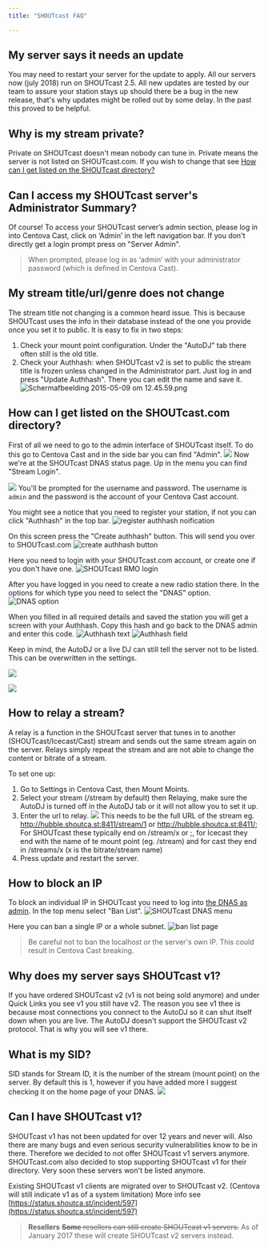 ```yaml
---
title: "SHOUTcast FAQ"

---
```


## My server says it needs an update

You may need to restart your server for the update to apply. All our servers now (july 2018) run on SHOUTcast 2.5. All new updates are tested by our team to assure your station stays up should there be a bug in the new release, that's why updates might be rolled out by some delay. In the past this proved to be helpful.

## Why is my stream private?

Private on SHOUTcast doesn't mean nobody can tune in. Private means the server is not listed on SHOUTcast.com. If you wish to change that see [How can I get listed on the SHOUTcast directory?](https://docs.shoutca.st/docs/shoutcast-faq#how-can-i-get-listed-on-the-shoutcast-directory)

## Can I access my SHOUTcast server's Administrator Summary?

Of course! To access your SHOUTcast server’s admin section, please log in into Centova Cast, click on ‘Admin’ in the left navigation bar. If you don't directly get a login prompt press on "Server Admin".
> When prompted, please log in as ‘admin’ with your administrator password (which is defined in Centova Cast).


## My stream title/url/genre does not change

The stream title not changing is a common heard issue. This is because SHOUTcast uses the info in their database instead of the one you provide once you set it to public. It is easy to fix in two steps:

1) Check your mount point configuration. Under the "AutoDJ" tab there often still is the old title.
2) Check your Authhash: when SHOUTcast v2 is set to public the stream title is frozen unless changed in the Administrator part. Just log in and press "Update Authhash". There you can edit the name and save it.
![Schermafbeelding 2015-05-09 om 12.45.59.png](https://i.imgur.com/wJ2ec4K.png)

## How can I get listed on the SHOUTcast.com directory?

First of all we need to go to the admin interface of SHOUTcast itself. To do this go to Centova Cast and in the side bar you can find "Admin". 
![](https://images.shoutca.st/fef0d8e-Schermafbeelding_2016-07-27_om_12.03.24.png)
Now we're at the SHOUTcast DNAS status page. Up in the menu you can find "Stream Login".


![](https://images.shoutca.st/aa5f15b-Schermafbeelding_2016-07-27_om_12.04.34.png)
You'll be prompted for the username and password. The username is `admin` and the password is the account of your Centova Cast account.

You might see a notice that you need to register your station, if not you can click "Authhash" in the top bar.
![register authhash noification](https://images.shoutca.st/Screenshot%20from%202018-08-27%2011-30-06.png)

On this screen press the "Create authhash" button. This will send you over to SHOUTcast.com
![create authhash button](https://images.shoutca.st/Screenshot%20from%202018-08-27%2011-30-31.png)

Here you need to login with your SHOUTcast.com account, or create one if you don't have one.
![SHOUTcast RMO login](https://images.shoutca.st/Screenshot%20from%202018-08-27%2011-30-50.png)

After you have logged in you need to create a new radio station there. In the options for which type you need to select the "DNAS" option.
![DNAS option](https://images.shoutca.st/Screenshot%20from%202018-08-27%2011-31-32.png)

When you filled in all required details and saved the station you will get a screen with your Authhash. Copy this hash and go back to the DNAS admin and enter this code.
![Authhash text](https://images.shoutca.st/Screenshot%20from%202018-08-27%2011-34-39.png)
![Authhash field](https://images.shoutca.st/Screenshot%20from%202018-08-27%2011-48-48.png)

Keep in mind, the AutoDJ or a live DJ can still tell the server not to be listed. This can be overwritten in the settings.

![](https://images.shoutca.st/7ec2315-Schermafbeelding_2016-07-27_om_12.11.33.png)

![](https://images.shoutca.st/0cc3859-Schermafbeelding_2016-07-27_om_12.06.32.png)


## How to relay a stream?

A relay is a function in the SHOUTcast server that tunes in to another (SHOUTcast/Icecast/Cast) stream and sends out the same stream again on the server. Relays simply repeat the stream and are not able to change the content or bitrate of a stream.

To set one up:
1) Go to Settings in Centova Cast, then Mount Moints. 
2) Select your stream (/stream by default) then Relaying, make sure the AutoDJ is turned off in the AutoDJ tab or it will not allow you to set it up.
3) Enter the url to relay. 
![](https://images.shoutca.st/JroErpTpRv2m1Jtb8eI1_Schermafbeelding%202015-10-17%20om%2018.33.15.png)
This needs to be the full URL of the stream eg. http://hubble.shoutca.st:8411/stream/1 or http://hubble.shoutca.st:8411/;
For SHOUTcast these typically end on  /stream/x or ;, for Icecast they end with the name of te mount point (eg. /stream) and for cast they end in /streams/x (x is the bitrate/stream name)
4) Press update and restart the server.

## How to block an IP

To block an individual IP in SHOUTcast you need to log into [the DNAS as admin](https://docs.shoutca.st/docs/cc-SHOUTcast-FAQ.html#can-i-access-my-shoutcast-server-s-administrator-summary). In the top menu select "Ban List".
![SHOUTcast DNAS menu](https://images.shoutca.st/Screenshot%20from%202018-07-30%2015-13-08.png)

Here you can ban a single IP or a whole subnet.
![ban list page](https://images.shoutca.st/Screenshot%20from%202018-07-30%2015-13-31.png)

> Be careful not to ban the localhost or the server's own IP. This could result in Centova Cast breaking.

## Why does my server says SHOUTcast v1?

If you have ordered SHOUTcast v2 (v1 is not being sold anymore) and under Quick Links you see v1 you still have v2. The reason you see v1 thee is because most connections you connect to the AutoDJ so it can shut itself down when you are live. The AutoDJ doesn't support the SHOUTcast v2 protocol. That is why you will see v1 there.

## What is my SID?

SID stands for Stream ID, it is the number of the stream (mount point) on the server. By default this is 1, however if you have added more I suggest checking it on the home page of your DNAS.
![](https://images.shoutca.st/pw499NjTsG4GOTrqsPAK_Schermafbeelding%202015-10-25%20om%2012.41.37.png)


## Can I have SHOUTcast v1?

SHOUTcast v1 has not been updated for over 12 years and never will. Also there are many bugs and even serious security vulnerabilities know to be in there. Therefore we decided to not offer SHOUTcast v1 servers anymore. 
SHOUTcast.com also decided to stop supporting SHOUTcast v1 for their directory. Very soon these servers won't be listed anymore.

Existing SHOUTcast v1 clients are migrated over to SHOUTcast v2. (Centova will still indicate v1 as of a system limitation) More info see [https://status.shoutca.st/incident/597](https://status.shoutca.st/incident/597)
> **Resellers**
> ~~**Some** resellers can still create SHOUTcast v1 servers.~~ As of January 2017 these will create SHOUTcast v2 servers instead.
